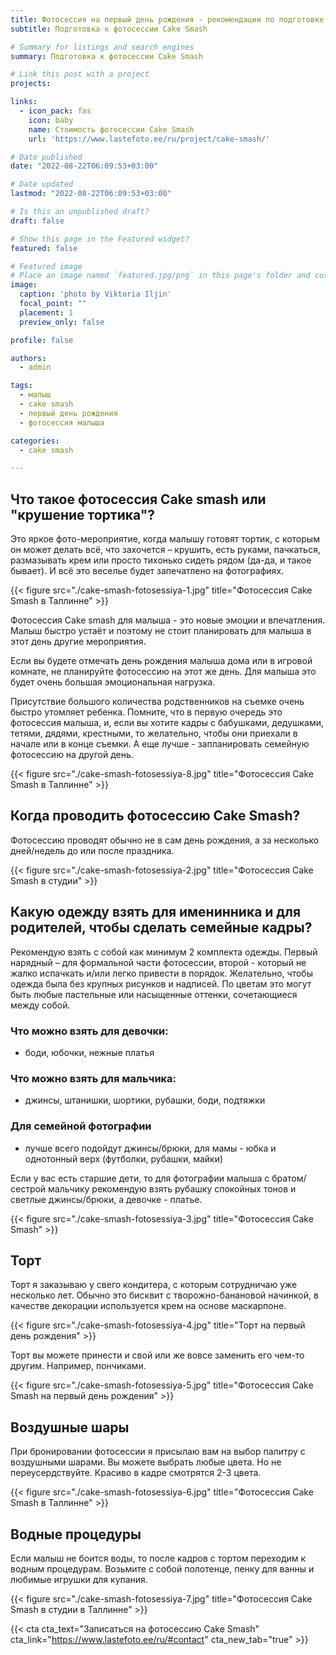 ```yaml
---
title: Фотосессия на первый день рождения - рекомендации по подготовке
subtitle: Подготовка к фотосессии Cake Smash

# Summary for listings and search engines
summary: Подготовка к фотосессии Cake Smash

# Link this post with a project
projects: 

links:
  - icon_pack: fas
    icon: baby
    name: Стоимость фотосессии Cake Smash
    url: 'https://www.lastefoto.ee/ru/project/cake-smash/'

# Date published
date: "2022-08-22T06:09:53+03:00"

# Date updated
lastmod: "2022-08-22T06:09:53+03:00"

# Is this an unpublished draft?
draft: false

# Show this page in the Featured widget?
featured: false

# Featured image
# Place an image named `featured.jpg/png` in this page's folder and customize its options here.
image:
  caption: 'photo by Viktoria Iljin'
  focal_point: ""
  placement: 1
  preview_only: false

profile: false

authors:
  - admin

tags:
  - малыш
  - cake smash
  - первый день рождения
  - фотосессия малыша

categories:
  - cake smash

---
```

## Что такое фотосессия Cake smash или "крушение тортика"? 
Это яркое фото-мероприятие, когда малышу готовят тортик, с которым он может делать всё, что захочется – крушить, есть руками, пачкаться, размазывать крем или просто тихонько сидеть рядом (да-да, и такое бывает). И всё это веселье будет запечатлено на фотографиях.

{{< figure src="./cake-smash-fotosessiya-1.jpg" title="Фотосессия Cake Smash в Таллинне" >}}

Фотосессия Cake smash для малыша - это новые эмоции и впечатления. Малыш быстро устаёт и поэтому не стоит планировать для малыша в этот день другие мероприятия. 

Если вы будете отмечать день рождения малыша дома или в игровой комнате, не планируйте фотосессию на этот же день. Для малыша это будет очень большая эмоциональная нагрузка.

Присутствие большого количества родственников на съемке очень быстро утомляет ребенка. Помните, что в первую очередь это фотосессия малыша, и, если вы хотите кадры с бабушками, дедушками, тетями, дядями, крестными, то желательно, чтобы они приехали в начале или в конце съемки. А еще лучше - запланировать семейную фотосессию на другой день. 

{{< figure src="./cake-smash-fotosessiya-8.jpg" title="Фотосессия Cake Smash в Таллинне" >}}

## Когда проводить фотосессию Cake Smash? 
Фотосессию проводят обычно не в сам день рождения, а за несколько дней/недель до или после праздника. 

{{< figure src="./cake-smash-fotosessiya-2.jpg" title="Фотосессия Cake Smash в студии" >}}

## Какую одежду взять для именинника и для родителей, чтобы сделать семейные кадры?
Рекомендую взять с собой как минимум 2 комплекта одежды. Первый нарядный – для формальной части фотосессии, второй - который не жалко испачкать и/или легко привести в порядок. Желательно, чтобы одежда была без крупных рисунков и надписей. По цветам это могут быть любые пастельные или насыщенные оттенки, сочетающиеся между собой. 
### Что можно взять для девочки:
- боди, юбочки, нежные платья 
### Что можно взять для мальчика:
- джинсы, штанишки, шортики, рубашки, боди, подтяжки
### Для семейной фотографии 
- лучше всего подойдут джинсы/брюки, для мамы - юбка и однотонный верх (футболки, рубашки, майки)

Если у вас есть старшие дети, то для фотографии малыша с братом/сестрой мальчику рекомендую взять рубашку спокойных тонов и светлые джинсы/брюки, а девочке - платье.

{{< figure src="./cake-smash-fotosessiya-3.jpg" title="Фотосессия Cake Smash" >}}

## Торт
Торт я заказываю у свего кондитера, с которым сотрудничаю уже несколько лет. Обычно это бисквит с творожно-банановой начинкой, в качестве декорации используется крем на основе маскарпоне.

{{< figure src="./cake-smash-fotosessiya-4.jpg" title="Торт на первый день рождения" >}}

Торт вы можете принести и свой или же вовсе заменить его чем-то другим. Например, пончиками.  

{{< figure src="./cake-smash-fotosessiya-5.jpg" title="Фотосессия Cake Smash на первый день рождения" >}}

## Воздушные шары
При бронировании фотосессии я присылаю вам на выбор палитру с воздушными шарами. Вы можете выбрать любые цвета. Но не переусердствуйте. Красиво в кадре смотрятся 2-3 цвета. 

{{< figure src="./cake-smash-fotosessiya-6.jpg" title="Фотосессия Cake Smash в Таллинне" >}}

## Водные процедуры

Если малыш не боится воды, то после кадров с тортом переходим к водным процедурам. Возьмите с собой полотенце, пенку для ванны и любимые игрушки для купания.

{{< figure src="./cake-smash-fotosessiya-7.jpg" title="Фотосессия Cake Smash в студии в Таллинне" >}}

{{< cta cta_text="Записаться на фотосессию Cake Smash" cta_link="https://www.lastefoto.ee/ru/#contact" cta_new_tab="true" >}}